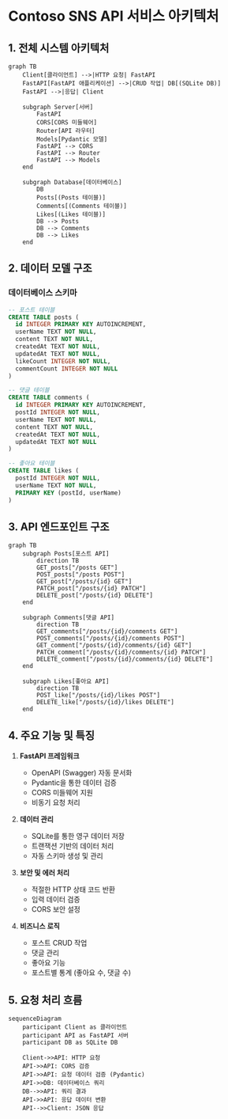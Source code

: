 # Contoso SNS API 서비스 아키텍처

## 1. 전체 시스템 아키텍처

```mermaid
graph TB
    Client[클라이언트] -->|HTTP 요청| FastAPI
    FastAPI[FastAPI 애플리케이션] -->|CRUD 작업| DB[(SQLite DB)]
    FastAPI -->|응답| Client
    
    subgraph Server[서버]
        FastAPI
        CORS[CORS 미들웨어]
        Router[API 라우터]
        Models[Pydantic 모델]
        FastAPI --> CORS
        FastAPI --> Router
        FastAPI --> Models
    end

    subgraph Database[데이터베이스]
        DB
        Posts[(Posts 테이블)]
        Comments[(Comments 테이블)]
        Likes[(Likes 테이블)]
        DB --> Posts
        DB --> Comments
        DB --> Likes
    end
```

## 2. 데이터 모델 구조

### 데이터베이스 스키마
```sql
-- 포스트 테이블
CREATE TABLE posts (
  id INTEGER PRIMARY KEY AUTOINCREMENT,
  userName TEXT NOT NULL,
  content TEXT NOT NULL,
  createdAt TEXT NOT NULL,
  updatedAt TEXT NOT NULL,
  likeCount INTEGER NOT NULL,
  commentCount INTEGER NOT NULL
)

-- 댓글 테이블
CREATE TABLE comments (
  id INTEGER PRIMARY KEY AUTOINCREMENT,
  postId INTEGER NOT NULL,
  userName TEXT NOT NULL,
  content TEXT NOT NULL,
  createdAt TEXT NOT NULL,
  updatedAt TEXT NOT NULL
)

-- 좋아요 테이블
CREATE TABLE likes (
  postId INTEGER NOT NULL,
  userName TEXT NOT NULL,
  PRIMARY KEY (postId, userName)
)
```

## 3. API 엔드포인트 구조

```mermaid
graph TB
    subgraph Posts[포스트 API]
        direction TB
        GET_posts["/posts GET"]
        POST_posts["/posts POST"]
        GET_post["/posts/{id} GET"]
        PATCH_post["/posts/{id} PATCH"]
        DELETE_post["/posts/{id} DELETE"]
    end

    subgraph Comments[댓글 API]
        direction TB
        GET_comments["/posts/{id}/comments GET"]
        POST_comments["/posts/{id}/comments POST"]
        GET_comment["/posts/{id}/comments/{id} GET"]
        PATCH_comment["/posts/{id}/comments/{id} PATCH"]
        DELETE_comment["/posts/{id}/comments/{id} DELETE"]
    end

    subgraph Likes[좋아요 API]
        direction TB
        POST_like["/posts/{id}/likes POST"]
        DELETE_like["/posts/{id}/likes DELETE"]
    end
```

## 4. 주요 기능 및 특징

1. **FastAPI 프레임워크**
   - OpenAPI (Swagger) 자동 문서화
   - Pydantic을 통한 데이터 검증
   - CORS 미들웨어 지원
   - 비동기 요청 처리

2. **데이터 관리**
   - SQLite를 통한 영구 데이터 저장
   - 트랜잭션 기반의 데이터 처리
   - 자동 스키마 생성 및 관리

3. **보안 및 에러 처리**
   - 적절한 HTTP 상태 코드 반환
   - 입력 데이터 검증
   - CORS 보안 설정

4. **비즈니스 로직**
   - 포스트 CRUD 작업
   - 댓글 관리
   - 좋아요 기능
   - 포스트별 통계 (좋아요 수, 댓글 수)

## 5. 요청 처리 흐름

```mermaid
sequenceDiagram
    participant Client as 클라이언트
    participant API as FastAPI 서버
    participant DB as SQLite DB

    Client->>API: HTTP 요청
    API->>API: CORS 검증
    API->>API: 요청 데이터 검증 (Pydantic)
    API->>DB: 데이터베이스 쿼리
    DB-->>API: 쿼리 결과
    API->>API: 응답 데이터 변환
    API-->>Client: JSON 응답
```